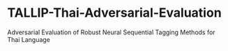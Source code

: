 # TALLIP-Thai-Adversarial-Evaluation
Adversarial Evaluation of Robust Neural Sequential Tagging Methods for Thai Language
